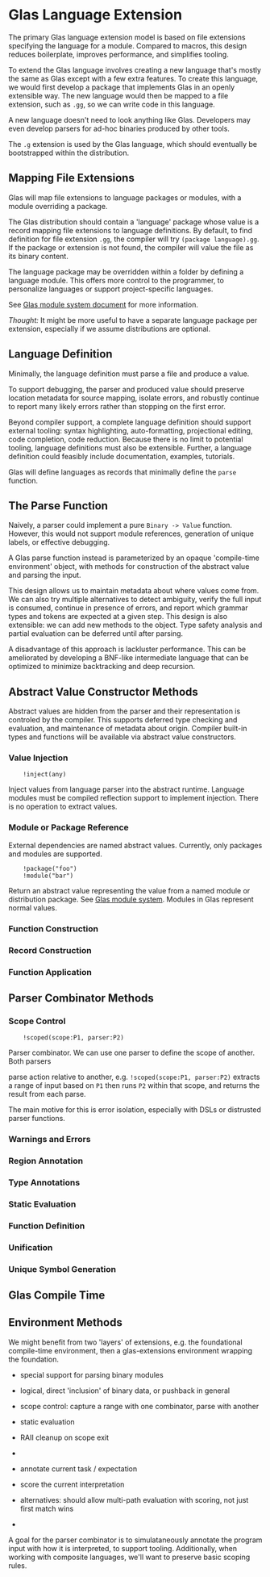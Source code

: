 # Glas Language Extension

The primary Glas language extension model is based on file extensions specifying the language for a module. Compared to macros, this design reduces boilerplate, improves performance, and simplifies tooling.

To extend the Glas language involves creating a new language that's mostly the same as Glas except with a few extra features. To create this language, we would first develop a package that implements Glas in an openly extensible way. The new language would then be mapped to a file extension, such as `.gg`, so we can write code in this language.

A new language doesn't need to look anything like Glas. Developers may even develop parsers for ad-hoc binaries produced by other tools.

The `.g` extension is used by the Glas language, which should eventually be bootstrapped within the distribution.

## Mapping File Extensions

Glas will map file extensions to language packages or modules, with a module overriding a package. 

The Glas distribution should contain a 'language' package whose value is a record mapping file extensions to language definitions. By default, to find definition for file extension `.gg`, the compiler will try `(package language).gg`. If the package or extension is not found, the compiler will value the file as its binary content.

The language package may be overridden within a folder by defining a language module. This offers more control to the programmer, to personalize languages or support project-specific languages.

See [Glas module system document](GlasModules.md) for more information.

*Thought:* It might be more useful to have a separate language package per extension, especially if we assume distributions are optional.

## Language Definition

Minimally, the language definition must parse a file and produce a value.

To support debugging, the parser and produced value should preserve location metadata for source mapping, isolate errors, and robustly continue to report many likely errors rather than stopping on the first error.

Beyond compiler support, a complete language definition should support external tooling: syntax highlighting, auto-formatting, projectional editing, code completion, code reduction. Because there is no limit to potential tooling, language definitions must also be extensible. Further, a language definition could feasibly include documentation, examples, tutorials.

Glas will define languages as records that minimally define the `parse` function.

## The Parse Function

Naively, a parser could implement a pure `Binary -> Value` function. However, this would not support module references, generation of unique labels, or effective debugging.

A Glas parse function instead is parameterized by an opaque 'compile-time environment' object, with methods for construction of the abstract value and parsing the input. 

This design allows us to maintain metadata about where values come from. We can also try multiple alternatives to detect ambiguity, verify the full input is consumed, continue in presence of errors, and report which grammar types and tokens are expected at a given step. This design is also extensible: we can add new methods to the object. Type safety analysis and partial evaluation can be deferred until after parsing.

A disadvantage of this approach is lackluster performance. This can be ameliorated by developing a BNF-like intermediate language that can be optimized to minimize backtracking and deep recursion.

## Abstract Value Constructor Methods

Abstract values are hidden from the parser and their representation is controled by the compiler. This supports deferred type checking and evaluation, and maintenance of metadata about origin. Compiler built-in types and functions will be available via abstract value constructors.

### Value Injection

        !inject(any)

Inject values from language parser into the abstract runtime. Language modules must be compiled reflection support to implement injection. There is no operation to extract values.

### Module or Package Reference

External dependencies are named abstract values. Currently, only packages and modules are supported. 

        !package("foo")
        !module("bar")

Return an abstract value representing the value from a named module or distribution package. See [Glas module system](GlasModules.md). Modules in Glas represent normal values.

### Function Construction



### Record Construction

### Function Application






## Parser Combinator Methods

### Scope Control

        !scoped(scope:P1, parser:P2)

Parser combinator. We can use one parser to define the scope of another. Both parsers 

 parse action relative to another, e.g. `!scoped(scope:P1, parser:P2)` extracts a range of input based on `P1` then runs `P2` within that scope, and returns the result from each parse.

The main motive for this is error isolation, especially with DSLs or distrusted parser functions.

### Warnings and Errors

### Region Annotation

### Type Annotations

### Static Evaluation

### Function Definition

### Unification


### Unique Symbol Generation


## Glas Compile Time

## Environment Methods

We might benefit from two 'layers' of extensions, e.g. the foundational compile-time environment, then a glas-extensions environment wrapping the foundation.

* special support for parsing binary modules
* logical, direct 'inclusion' of binary data, or pushback in general
* scope control: capture a range with one combinator, parse with another
* static evaluation
* RAII cleanup on scope exit
* 


* annotate current task / expectation
* score the current interpretation
* alternatives: should allow multi-path evaluation with scoring, not just first match wins
* 

A goal for the parser combinator is to simulataneously annotate the program input with how it is interpreted, to support tooling. Additionally, when working with composite languages, we'll want to preserve basic scoping rules. 


